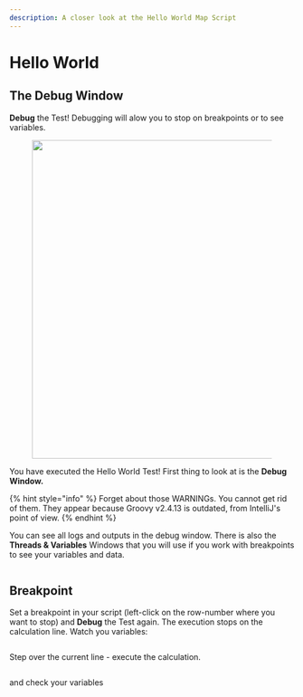 ```yaml
---
description: A closer look at the Hello World Map Script
---
```


# Hello World

## The Debug Window

**Debug** the Test! Debugging will alow you to stop on breakpoints or to see variables.

<div align="left">

<figure><img src="broken-reference" alt="" width="563"><figcaption></figcaption></figure>

</div>

You have executed the Hello World Test! First thing to look at is the **Debug Window.**

{% hint style="info" %}
Forget about those WARNINGs. You cannot get rid of them. They appear because Groovy v2.4.13 is outdated, from IntelliJ's point of view.&#x20;
{% endhint %}

You can see all logs and outputs in the debug window. There is also the **Threads & Variables** Windows that you will use if you work with breakpoints to see your variables and data.

<figure><img src="broken-reference" alt=""><figcaption></figcaption></figure>

## Breakpoint

Set a breakpoint in your script (left-click on the row-number where you want to stop) and **Debug** the Test again. The execution stops on the calculation line. Watch you variables:

<figure><img src="broken-reference" alt=""><figcaption></figcaption></figure>

Step over the current line - execute the calculation.

<figure><img src="broken-reference" alt=""><figcaption></figcaption></figure>

and check your variables

<figure><img src="broken-reference" alt=""><figcaption></figcaption></figure>
